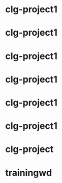 # clg-project1
# clg-project1
# clg-project1
# clg-project1
# clg-project1
# clg-project1
# clg-project
# trainingwd
